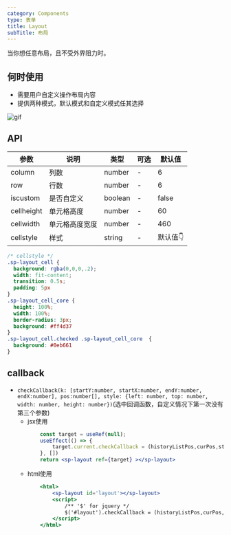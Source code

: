 ```yaml
---
category: Components
type: 表单
title: Layout  
subTitle: 布局
---
```


当你想任意布局，且不受外界阻力时。

## 何时使用
- 需要用户自定义操作布局内容
- 提供两种模式，默认模式和自定义模式任其选择

![gif](http://101.43.178.134:8888/down/VYECa40o6pHI)


## API 
| 参数       | 说明           | 类型    | 可选 | 默认值 |
| ---------- | -------------- | ------- | ---- | ------ |
| column     | 列数           | number  | -    | 6      |
| row        | 行数           | number  | -    | 6      |
| iscustom   | 是否自定义     | boolean | -    | false      |
| cellheight | 单元格高度     | number  | -    | 60      |
| cellwidth  | 单元格高度宽度 | number  | -    | 460      |
| cellstyle | 样式 | string | - | 默认值👇 |
```css
/* cellstyle */
.sp-layout_cell {
  background: rgba(0,0,0,.2);
  width: fit-content;
  transition: 0.5s;
  padding: 5px
}
.sp-layout_cell_core {
  height: 100%;
  width: 100%;
  border-radius: 3px;
  background: #ff4d37
}
.sp-layout_cell.checked .sp-layout_cell_core  {
  background: #0eb661
}
```


## callback
- `checkCallback(k: [startY:number, startX:number, endY:number, endX:number], pos:number[], style: {left: number, top: number, width: number, height: number})`(选中回调函数，自定义情况下第一次没有第三个参数)
  - jsx使用
    ```jsx
        const target = useRef(null);
        useEffect(() => {
            target.current.checkCallback = (historyListPos,curPos,style) => {}
        }, [])
        return <sp-layout ref={target} ></sp-layout>
    ```
  - html使用
    ```jsx
        <html>
            <sp-layout id='layout'></sp-layout>
            <script>
                /** '$' for jquery */
                $('#layout').checkCallback = (historyListPos,curPos,style) => {}
            </script>
        </html>
    ```